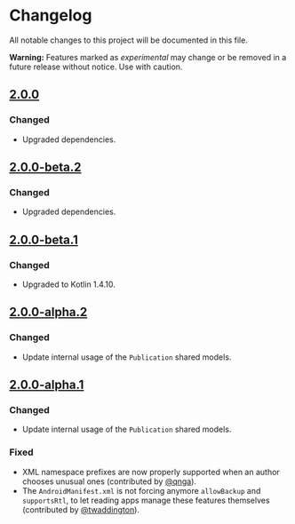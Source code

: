 # Changelog

All notable changes to this project will be documented in this file.

**Warning:** Features marked as *experimental* may change or be removed in a future release without notice. Use with caution.

<!-- ## [Unreleased] -->

## [2.0.0]

### Changed

* Upgraded dependencies.


## [2.0.0-beta.2]

### Changed

* Upgraded dependencies.


## [2.0.0-beta.1]

### Changed

* Upgraded to Kotlin 1.4.10.


## [2.0.0-alpha.2]

### Changed

* Update internal usage of the `Publication` shared models.


## [2.0.0-alpha.1]

### Changed

* Update internal usage of the `Publication` shared models.

### Fixed

* XML namespace prefixes are now properly supported when an author chooses unusual ones (contributed by [@qnga](https://github.com/readium/r2-shared-kotlin/pull/85)).
* The `AndroidManifest.xml` is not forcing anymore `allowBackup` and `supportsRtl`, to let reading apps manage these features themselves (contributed by [@twaddington](https://github.com/readium/r2-opds-kotlin/pull/41)).


[unreleased]: https://github.com/readium/r2-opds-kotlin/compare/master...HEAD
[2.0.0-alpha.1]: https://github.com/readium/r2-opds-kotlin/compare/1.1.4...2.0.0-alpha.1
[2.0.0-alpha.2]: https://github.com/readium/r2-opds-kotlin/compare/2.0.0-alpha.1...2.0.0-alpha.2
[2.0.0-beta.1]: https://github.com/readium/r2-opds-kotlin/compare/2.0.0-alpha.2...2.0.0-beta.1
[2.0.0-beta.2]: https://github.com/readium/r2-opds-kotlin/compare/2.0.0-beta.1...2.0.0-beta.2
[2.0.0]: https://github.com/readium/r2-opds-kotlin/compare/2.0.0-beta.2...2.0.0

